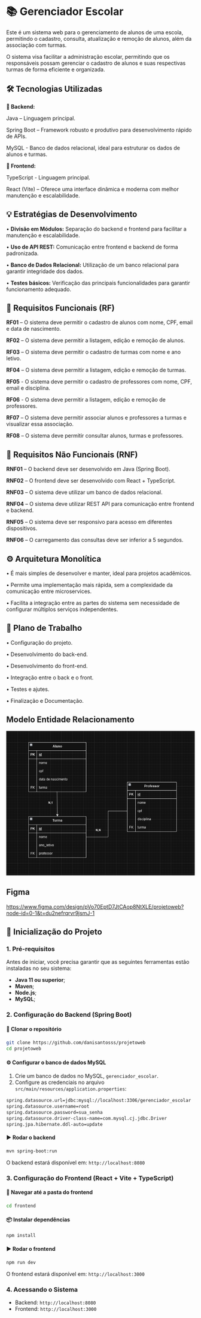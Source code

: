 # 📚 Gerenciador Escolar
Este é um sistema web para o gerenciamento de alunos de uma escola, permitindo o cadastro, consulta, atualização e remoção de alunos, além da associação com turmas.

O sistema visa facilitar a administração escolar, permitindo que os responsáveis possam gerenciar o cadastro de alunos e suas respectivas turmas de forma eficiente e organizada.

🛠 Tecnologias Utilizadas
---

**🔹 Backend:**

Java – Linguagem principal.

Spring Boot – Framework robusto e produtivo para desenvolvimento rápido de APIs.

MySQL - Banco de dados relacional, ideal para estruturar os dados de alunos e turmas.

**🔹 Frontend:**

TypeScript - Linguagem principal.

React (Vite) – Oferece uma interface dinâmica e moderna com melhor manutenção e escalabilidade.

💡 Estratégias de Desenvolvimento
---

• **Divisão em Módulos:** Separação do backend e frontend para facilitar a manutenção e escalabilidade.

• **Uso de API REST:** Comunicação entre frontend e backend de forma padronizada.

• **Banco de Dados Relacional:** Utilização de um banco relacional para garantir integridade dos dados.

• **Testes básicos:** Verificação das principais funcionalidades para garantir funcionamento adequado.

📌 Requisitos Funcionais (RF)
---

**RF01** – O sistema deve permitir o cadastro de alunos com nome, CPF, email e data de nascimento.

**RF02** – O sistema deve permitir a listagem, edição e remoção de alunos.

**RF03** – O sistema deve permitir o cadastro de turmas com nome e ano letivo.

**RF04** – O sistema deve permitir a listagem, edição e remoção de turmas.

**RF05** - O sistema deve permitir o cadastro de professores com nome, CPF, email e disciplina.

**RF06** - O sistema deve permitir a listagem, edição e remoção de professores.

**RF07** – O sistema deve permitir associar alunos e professores a turmas e visualizar essa associação.

**RF08** – O sistema deve permitir consultar alunos, turmas e professores.


📌 Requisitos Não Funcionais (RNF)
---
**RNF01** – O backend deve ser desenvolvido em Java (Spring Boot).

**RNF02** – O frontend deve ser desenvolvido com React + TypeScript.

**RNF03** – O sistema deve utilizar um banco de dados relacional.

**RNF04** – O sistema deve utilizar REST API para comunicação entre frontend e backend.

**RNF05** – O sistema deve ser responsivo para acesso em diferentes dispositivos.

**RNF06** – O carregamento das consultas deve ser inferior a 5 segundos.

⚙ Arquitetura Monolítica
---

• É mais simples de desenvolver e manter, ideal para projetos acadêmicos.

• Permite uma implementação mais rápida, sem a complexidade da comunicação entre microservices.

• Facilita a integração entre as partes do sistema sem necessidade de configurar múltiplos serviços independentes.

📅 Plano de Trabalho
---

• Configuração do projeto.

• Desenvolvimento do back-end.

• Desenvolvimento do front-end.

• Integração entre o back e o front.

• Testes e ajutes.

• Finalização e Documentação.

Modelo Entidade Relacionamento
---

![Modelagem ER](backend/gerenciadorescolar/gerenciadorescolar/src/main/resources/templates/diagrama.png)

Figma
---
https://www.figma.com/design/pVo70EptD7JtCAop8NtXLE/projetoweb?node-id=0-1&t=du2nefrqrvr9jsmJ-1

🚀 Inicialização do Projeto
---

### 1. **Pré-requisitos**

Antes de iniciar, você precisa garantir que as seguintes ferramentas estão instaladas no seu sistema:

- **Java 11 ou superior**;
- **Maven**;
- **Node.js**;
- **MySQL**;

### 2. **Configuração do Backend (Spring Boot)**

#### 📁 Clonar o repositório

```bash
git clone https://github.com/danisantosss/projetoweb
cd projetoweb
```

#### ⚙️ Configurar o banco de dados MySQL

1. Crie um banco de dados no MySQL, `gerenciador_escolar`.
2. Configure as credenciais no arquivo `src/main/resources/application.properties`:

```properties
spring.datasource.url=jdbc:mysql://localhost:3306/gerenciador_escolar
spring.datasource.username=root
spring.datasource.password=sua_senha
spring.datasource.driver-class-name=com.mysql.cj.jdbc.Driver
spring.jpa.hibernate.ddl-auto=update
```

#### ▶️ Rodar o backend

```bash
mvn spring-boot:run
```

O backend estará disponível em: `http://localhost:8080`

### 3. **Configuração do Frontend (React + Vite + TypeScript)**

#### 📁 Navegar até a pasta do frontend

```bash
cd frontend
```

#### 📦 Instalar dependências

```bash
npm install
```

#### ▶️ Rodar o frontend

```bash
npm run dev
```

O frontend estará disponível em: `http://localhost:3000`

### 4. **Acessando o Sistema**

- Backend: `http://localhost:8080`
- Frontend: `http://localhost:3000`
